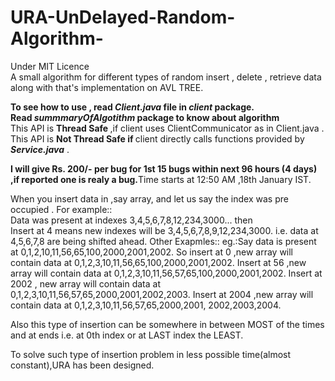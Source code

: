 # URA-UnDelayed-Random-Algorithm-
Under MIT Licence<br>
A small algorithm for different types of random insert , delete , retrieve data along with that's implementation on AVL TREE.

<b>To see how to use , read <i>Client.java</i> file in <i>client</i> package.</b><br>
<b>Read <i>summmaryOfAlgotithm</i> package to know about algorithm</b><br>
This API is <b>Thread Safe </b>,if client uses ClientCommunicator as in Client.java .<br>
This API is <b>Not Thread Safe if </b>client directly calls functions provided by <b><i>Service.java</i></b> .

<b>I will give Rs. 200/- per bug for 1st 15 bugs within next 96 hours (4 days) ,if reported one is realy a bug.</b>Time starts at 12:50 AM ,18th January IST. 

When you insert data in ,say array, and let us say the index was pre occupied .
For example::<br>
Data was present at indexes 3,4,5,6,7,8,12,234,3000... then <br>
Insert at 4 means new indexes will be 3,4,5,6,7,8,9,12,234,3000. i.e. data at 4,5,6,7,8 are being shifted ahead.
Other Exapmles::
eg.:Say data is present at 0,1,2,10,11,56,65,100,2000,2001,2002.
So insert at   0 ,new array will contain data at 0,1,2,3,10,11,56,65,100,2000,2001,2002.
Insert at 56 ,new array will contain data at 0,1,2,3,10,11,56,57,65,100,2000,2001,2002.
Insert at 2002 , new array will contain data at 0,1,2,3,10,11,56,57,65,2000,2001,2002,2003.
Insert at 2004 ,new array will contain data at 0,1,2,3,10,11,56,57,65,2000,2001, 2002,2003,2004.

Also  this type of insertion can  be somewhere in between MOST of the times  and at ends i.e. at 0th index or at LAST index the LEAST.

To solve such type of insertion problem in less possible time(almost constant),URA has been designed.


